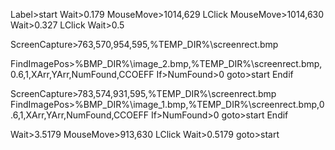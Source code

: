 Label>start
Wait>0.179
MouseMove>1014,629
LClick
MouseMove>1014,630
Wait>0.327
LClick
Wait>0.5

ScreenCapture>763,570,954,595,%TEMP_DIR%\screenrect.bmp

FindImagePos>%BMP_DIR%\image_2.bmp,%TEMP_DIR%\screenrect.bmp,0.6,1,XArr,YArr,NumFound,CCOEFF
If>NumFound>0
  goto>start
Endif

ScreenCapture>783,574,931,595,%TEMP_DIR%\screenrect.bmp
FindImagePos>%BMP_DIR%\image_1.bmp,%TEMP_DIR%\screenrect.bmp,0.6,1,XArr,YArr,NumFound,CCOEFF
If>NumFound>0
   goto>start
Endif

Wait>3.5179 
MouseMove>913,630
LClick
Wait>0.5179
goto>start



